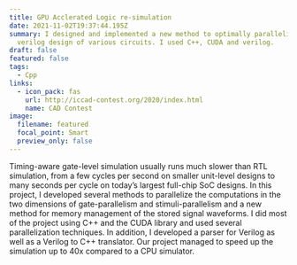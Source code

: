 ```yaml
---
title: GPU Acclerated Logic re-simulation
date: 2021-11-02T19:37:44.195Z
summary: I designed and implemented a new method to optimally parallelize the
  verilog design of various circuits. I used C++, CUDA and verilog.
draft: false
featured: false
tags:
  - Cpp
links:
  - icon_pack: fas
    url: http://iccad-contest.org/2020/index.html
    name: CAD Contest
image:
  filename: featured
  focal_point: Smart
  preview_only: false
---
```

Timing-aware gate-level simulation usually runs much slower than RTL simulation, from a few cycles per second on smaller unit-level designs to many seconds per cycle on today’s largest full-chip SoC designs. In this project, I developed several methods to parallelize the computations in the two dimensions of gate-parallelism and stimuli-parallelism and a new method for memory management of the stored signal waveforms. I did most of the project using C++ and the CUDA library and used several parallelization techniques. In addition, I developed a parser for Verilog as well as a Verilog to C++ translator. Our project managed to speed up the simulation up to 40x compared to a CPU simulator.